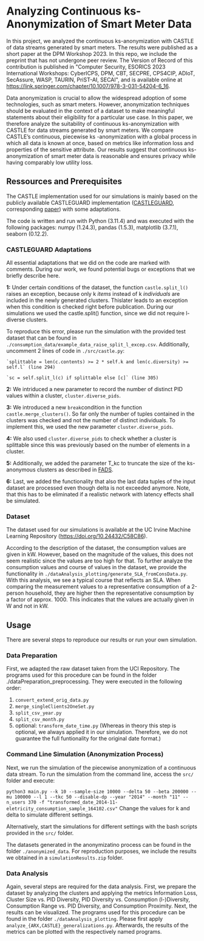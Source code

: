 # Analyzing Continuous ks-Anonymization of Smart Meter Data
In this project, we analyzed the continuous ks-anonymization with CASTLE of data streams generated by smart meters. The results were published as a short paper at the DPM Workshop 2023. In this repo, we include the preprint that has not undergone peer review. The Version of Record of this contribution is published in "Computer Security, ESORICS 2023 International Workshops: CyberICPS, DPM, CBT, SECPRE, CPS4CIP, ADIoT, SecAssure, WASP, TAURIN, PriST-AI, SECAI", and is available online at https://link.springer.com/chapter/10.1007/978-3-031-54204-6_16.

Data anonymization is crucial to allow the widespread adoption of some technologies, such as smart meters. However, anonymization techniques should be evaluated in the context of a dataset to make meaningful statements about their eligibility for a particular use case. In this paper, we therefore analyze the suitability of continuous ks-anonymization with CASTLE for data streams generated by smart meters. We compare CASTLE’s continuous, piecewise ks -anonymization with a global process in which all data is known at once, based on metrics like information loss and properties of the sensitive attribute. Our results suggest that continuous ks-anonymization of smart meter data is reasonable and ensures privacy while having comparably low utility loss.

## Ressources and Prerequisites

The CASTLE implementation used for our simulations is mainly based on the publicly available CASTLEGUARD implementation ([CASTLEGUARD](https://github.com/hallnath1/CASTLEGUARD), corresponding [paper](https://doi.org/10.1109/DASC-PICom-CBDCom-CyberSciTech49142.2020.00102)) with some adaptations.

The code is written and run with Python (3.11.4) and was executed with the following packages: 
numpy (1.24.3), pandas (1.5.3), matplotlib (3.7.1), seaborn (0.12.2).

### CASTLEGUARD Adaptations
All essential adaptations that we did on the code are marked with comments. During our work, we found potential bugs or exceptions that we briefly describe here. 

**1:** Under certain conditions of the dataset, the function `castle.split_l()` raises an exception, because only k *items* instead of k *individuals* are included in the newly generated clusters. Thislater leads to an exception when this condition is checked right before publication. During our simulations we used the castle.split() function, since we did not require l-diverse clusters. 

To reproduce this error, please run the simulation with the provided test dataset that can be found in `./consumption_data/example_data_raise_split_l_excep.csv`.
Additionally, uncomment 2 lines of code in `./src/castle.py`:

	`splittable = len(c.contents) >= 2 * self.k and len(c.diversity) >= self.l` (line 294)
 
	`sc = self.split_l(c) if splittable else [c]` (line 305)

**2:** We intriduced a new parameter to record the number of distinct PID values within a cluster, `cluster.diverse_pids`. 

**3:** We introduced a new `break`condition in the function `castle.merge_clusters()`. So far only the number of tuples contained in the clusters was checked and not the number of distinct individuals. To implement this, we used the new parameter `cluster.diverse_pids`.

**4:** We also used `cluster.diverse_pids` to check whether a cluster is splittable since this was previously based on the number of elements in a cluster.

**5:** Additionally, we added the parameter T_kc to truncate the size of the ks-anonymous clusters as described in [FADS](https://doi.org/10.1016/j.knosys.2013.03.007).

**6:** Last, we added the functionality that also the last data tuples of the input dataset are processed even though delta is not exceeded anymore. Note, that this has to be eliminated if a realistic network with latency effects shall be simulated.

### Dataset

The dataset used for our simulations is available at the UC Irvine Machine Learning Repository (https://doi.org/10.24432/C58C86).

According to the description of the dataset, the consumption values are given in kW. However, based on the magnitude of the values, this does not seem realistic since the values are too high for that.
To further analyze the consumption values and course of values in the dataset, we provide the functionality in `./dataAnalysis_plotting/generate_SLA_fromConsData.py`.
With this analysis, we see a typical course that reflects an SLA. When comparing the measurement values to a representative consumption of a 2-person household, they are higher then the representative consumption by a factor of approx. 1000.
This indicates that the values are actually given in W and not in kW.

## Usage
There are several steps to reproduce our results or run your own simulation.

### Data Preparation
First, we adapted the raw dataset taken from the UCI Repository. The programs used for this procedure can be found in the folder ./dataPreparation_preprocessing. They were executed in the following order:
1) `convert_extend_orig_data.py`
2) `merge_singleClients2OneSet.py`
3) `split_csv_year.py`
4) `split_csv_month.py`
5) optional: `transform_date_time.py` (Whereas in theory this step is optional, we always applied it in our simulation. Therefore, we do not guarantee the full funtionality for the original date format.)

### Command Line Simulation (Anonymization Process)
Next, we run the simulation of the piecewise anonymization of a continuous data stream.
To run the simulation from the command line, access the `src/` folder and execute: 

`python3 main.py --k 10 --sample-size 10000 --delta 50 --beta 200000 --mu 100000 --l 1 --tkc 50 --disable-dp --year "2014" --month "11" --n_users 370 -f "transformed_date_2014-11-eletricity_consumption_sample_164102.csv"`
Change the values for k and delta to simulate different settings.

Alternatively, start the simulations for different settings with the bash scripts provided in the `src/` folder.

The datasets generated in the anonymizatino process can be found in the folder `./anonymized_data`. For reproduction purposes, we include the results we obtained in a `simulationResults.zip` folder.


### Data Analysis
Again, several steps are required for the data analysis. First, we prepare the dataset by analyzing the clusters and applying the metrics Information Loss, Cluster Size vs. PID Diversity, PID Diversity vs. Consumption (l-)Diversity, Consumption Range vs. PID Diversity, and Consumption Proximity. Next, the results can be visualized. The programs used for this procedure can be found in the folder `./dataAnalysis_plotting`.
Please first apply `analyze_{ARX,CASTLE}_generalizations.py`.
Afterwards, the results of the metrics can be plotted with the respectively named programs.
